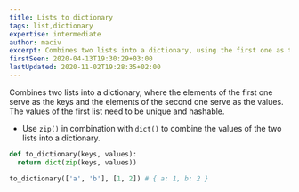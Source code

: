 ```yaml
---
title: Lists to dictionary
tags: list,dictionary
expertise: intermediate
author: maciv
excerpt: Combines two lists into a dictionary, using the first one as the keys and the second one as the values.
firstSeen: 2020-04-13T19:30:29+03:00
lastUpdated: 2020-11-02T19:28:35+02:00
---
```


Combines two lists into a dictionary, where the elements of the first one serve as the keys and the elements of the second one serve as the values.
The values of the first list need to be unique and hashable.

- Use `zip()` in combination with `dict()` to combine the values of the two lists into a dictionary.

```py
def to_dictionary(keys, values):
  return dict(zip(keys, values))
```

```py
to_dictionary(['a', 'b'], [1, 2]) # { a: 1, b: 2 }
```
